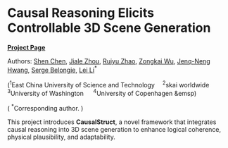 # Causal Reasoning Elicits Controllable 3D Scene Generation

[**Project Page**](https://causalstruct.github.io/)

Authors: [Shen Chen](https://scholar.google.com/citations?user=IbztFUkAAAAJ&hl=zh-CN), [Jiale Zhou](https://scholar.google.com/citations?hl=zh-CN&view_op=list_works&gmla=AJsN-F5yGRJxWWcHNRcFDqNfhHQ3QOduf8VZZhrsHCD4jrqBtny5WX5iE2gOKA0CNuEKyxiSIXvI_r7BXW6CI7OXcy0KKNDHDkaOyYowEUuNJl9FvX9DcGQ&user=caYfi18AAAAJ), [Ruiyu Zhao](https://orcid.org/0000-0001-7209-8041), [Zongkai Wu](https://scholar.google.com/citations?user=xevH6nEAAAAJ&hl=zh-CN), [Jenq-Neng Hwang](https://scholar.google.com/citations?user=b365J6kAAAAJ&hl=en&oi=ao), [Serge Belongie](https://scholar.google.com/citations?user=chD5XxkAAAAJ&hl=en), [Lei Li](https://scholar.google.com/citations?user=DOyVxx0AAAAJ&)<sup>*</sup> 

(<sup>1</sup>East China University of Science and Technology &emsp;<sup>2</sup>skai worldwide &emsp; <sup>3</sup>University of Washington &emsp; <sup>4</sup>University of Copenhagen  &emsp)

[//]: # ()
( <sup>*</sup>Corresponding author. )



This project introduces **CausalStruct**, a novel framework that integrates causal reasoning into 3D scene generation to enhance logical coherence, physical plausibility, and adaptability.

